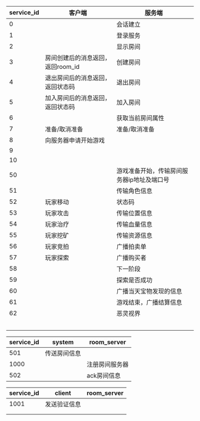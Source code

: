 | service_id | 客户端                            | 服务端                                     |
| ---------- | --------------------------------- | ------------------------------------------ |
| 0          |                                   | 会话建立                                   |
| 1          |                                   | 登录服务                                   |
| 2          |                                   | 显示房间                                   |
| 3          | 房间创建后的消息返回，返回room_id | 创建房间                                   |
| 4          | 退出房间后的消息返回，返回状态码  | 退出房间                                   |
| 5          | 加入房间后的消息返回，返回状态码  | 加入房间                                   |
| 6          |                                   | 获取当前房间属性                           |
| 7          | 准备/取消准备                     | 准备/取消准备                              |
| 8          | 向服务器申请开始游戏              |                                            |
| 9          |                                   |                                            |
| 10         |                                   |                                            |
| 50         |                                   | 游戏准备开始，传输房间服务器ip地址及端口号 |
| 51         |                                   | 传输角色信息                               |
| 52         | 玩家移动                          | 状态码                                     |
| 53         | 玩家攻击                          | 传输位置信息                               |
| 54         | 玩家治疗                          | 传输血量信息                               |
| 55         | 玩家挖矿                          | 传输资源信息                               |
| 56         | 玩家竞拍                          | 广播拍卖单                                 |
| 57         | 玩家探索                          | 广播购买者                                 |
| 58         |                                   | 下一阶段                                   |
| 59         |                                   | 探索是否成功                               |
| 60         |                                   | 广播当天宝物发现的信息                     |
| 61         |                                   | 游戏结束，广播结算信息                     |
| 62         |                                   | 恶灵视界                                   |
|            |                                   |                                            |
|            |                                   |                                            |
|            |                                   |                                            |
|            |                                   |                                            |
|            |                                   |                                            |

| service_id | system       | room_server    |
| ---------- | ------------ | -------------- |
| 501        | 传送房间信息 |                |
| 1000       |              | 注册房间服务器 |
| 502        |              | ack房间信息    |

| service_id | client       | room_server |
| ---------- | ------------ | ----------- |
| 1001       | 发送验证信息 |             |
|            |              |             |
|            |              |             |

